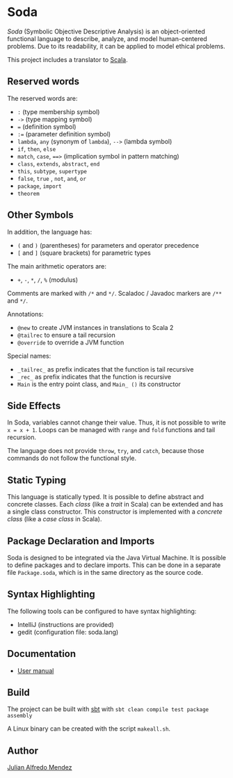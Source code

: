 # Soda

*Soda* (Symbolic Objective Descriptive Analysis) is an object-oriented functional language to describe, analyze, and
model human-centered problems.
Due to its readability, it can be applied to model ethical problems.

This project includes a translator to [Scala](https://scala-lang.org).


## Reserved words

The reserved words are:

- `:` (type membership symbol)
- `->` (type mapping symbol)
- `=` (definition symbol)
- `:=` (parameter definition symbol)
- `lambda`, `any` (synonym of `lambda`), `-->` (lambda symbol)
- `if`, `then`, `else`
- `match`, `case`, `==>` (implication symbol in pattern matching)
- `class`, `extends`, `abstract`, `end`
- `this`, `subtype`, `supertype`
- `false`, `true` , `not`, `and`, `or`
- `package`, `import`
- `theorem`


## Other Symbols

In addition, the language has:

- `(` and `)` (parentheses) for parameters and operator precedence
- `[` and `]` (square brackets) for parametric types

The main arithmetic operators are:

- `+`, `-`, `*`, `/`, `%` (modulus)

Comments are marked with `/*` and `*/`. Scaladoc / Javadoc markers are `/**` and `*/`.

Annotations:

- `@new` to create JVM instances in translations to Scala 2
- `@tailrec` to ensure a tail recursion
- `@override` to override a JVM function

Special names:

- `_tailrec_` as prefix indicates that the function is tail recursive
- `_rec_` as prefix indicates that the function is recursive
- `Main` is the entry point class, and `Main_ ()` its constructor


## Side Effects

In Soda, variables cannot change their value. Thus, it is not possible to write `x = x + 1`.
Loops can be managed with `range` and `fold` functions and tail recursion.

The language does not provide `throw`, `try`, and `catch`, because those commands do not follow the functional style.


## Static Typing

This language is statically typed. It is possible to define abstract and concrete classes.
Each *class* (like a *trait* in Scala) can be extended and has a single class constructor.
This constructor is implemented with a *concrete class* (like a *case class* in Scala).


## Package Declaration and Imports

Soda is designed to be integrated via the Java Virtual Machine.
It is possible to define packages and to declare imports.
This can be done in a separate file `Package.soda`, which is in the same directory as the source code.


## Syntax Highlighting

The following tools can be configured to have syntax highlighting:

- IntelliJ (instructions are provided)
- gedit (configuration file: soda.lang)


## Documentation

- [User manual](https://soda-lang.readthedocs.io/en/latest/)


## Build

The project can be built with [sbt](https://www.scala-sbt.org/) with
`sbt clean compile test package assembly`

A Linux binary can be created with the script `makeall.sh`.


## Author

[Julian Alfredo Mendez](https://julianmendez.github.io)


